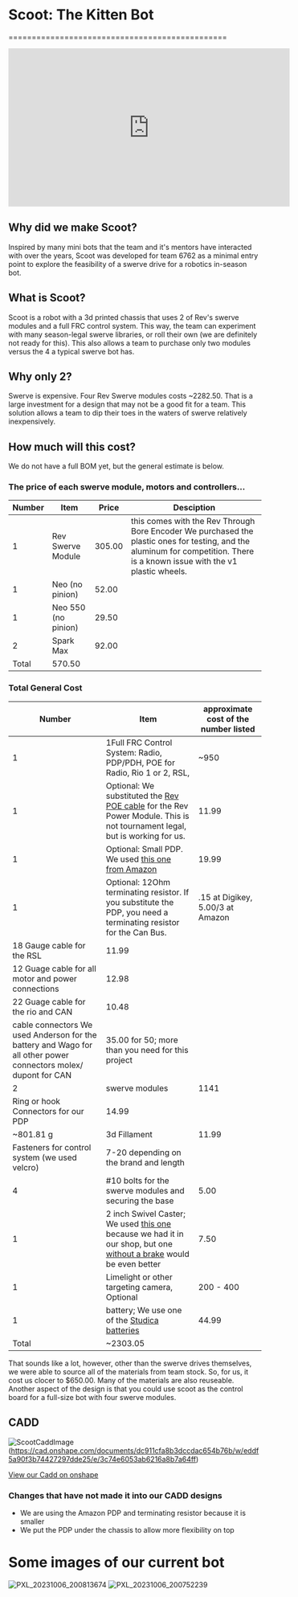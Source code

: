 

# Scoot: The Kitten Bot

===============================================

<iframe width="560" height="315" src="https://www.youtube.com/embed/bEF0AGFgYwE?si=UNsT_K8FBAAk4sSv" title="YouTube video player" frameborder="0" allow="accelerometer; autoplay; clipboard-write; encrypted-media; gyroscope; picture-in-picture; web-share" allowfullscreen></iframe>

## Why did we make Scoot?

Inspired by many mini bots that the team and it's mentors have interacted with over the years, Scoot was developed for team 6762 as a minimal entry point to explore the feasibility of a swerve drive for a robotics in-season bot.

## What is Scoot?

Scoot is a robot with a 3d printed chassis that uses 2 of Rev's swerve modules and a full FRC control system. This way, the team can experiment with many season-legal swerve libraries, or roll their own (we are definitely not ready for this). This also allows a team to purchase only two modules versus the 4 a typical swerve bot has.

## Why only 2?

Swerve is expensive. Four Rev Swerve modules costs ~2282.50. That is a large investment for a design that may not be a good fit for a team. This solution allows a team to dip their toes in the waters of swerve relatively inexpensively.

## How much will this cost?

We do not have a full BOM yet, but the general estimate is below.

### The price of each swerve module, motors and controllers...

Number | Item             | Price | Desciption 
-------|------------------|-------|------------
1      |Rev Swerve Module |305.00 |this comes with the Rev Through Bore Encoder We purchased the plastic ones for testing, and the aluminum for competition. There is a known issue with the v1 plastic wheels. 
1 |Neo (no pinion) |52.00|	
1 |Neo 550 (no pinion) |29.50|	
2 |Spark Max| 92.00|	
  |Total   | 570.50

  
### Total General Cost


Number| Item| approximate cost of the number listed
-------|------------------|-------
1| 1Full FRC Control System: Radio, PDP/PDH, POE for Radio, Rio 1 or 2, RSL, | ~950
1| Optional: We substituted the [Rev POE cable](https://www.revrobotics.com/rev-11-1210/) for the Rev Power Module. This is not tournament legal, but is working for us.|11.99
1| Optional: Small PDP. We used [this one from Amazon](https://www.amazon.com/gp/product/B0B5TTTPM2/ref=ppx_yo_dt_b_search_asin_title?ie=UTF8&psc=1)| 19.99
1| Optional: 12Ohm terminating resistor. If you substitute the PDP, you need a terminating resistor for the Can Bus.| .15 at Digikey, 5.00/3 at Amazon
 |18 Gauge cable for the RSL| 11.99
 |12 Guage cable for all motor and power connections| 12.98
 |22 Guage cable for the rio and CAN | 10.48
 |cable connectors We used Anderson for the battery and Wago for all other power connectors molex/ dupont for CAN | 35.00 for 50; more than you need for this project
2 |swerve modules | 1141
  |Ring or hook Connectors for our PDP| 14.99 
~801.81 g |3d Fillament| 11.99
   |Fasteners for control system (we used velcro)| 7-20 depending on the brand and length
 4 |#10 bolts for the swerve modules and securing the base| 5.00
 1 |2 inch Swivel Caster; We used [this one](https://www.homedepot.com/p/Everbilt-2-in-Gray-Rubber-Like-TPR-and-Steel-Swivel-Plate-Caster-with-Locking-Brake-and-90-lb-Load-Rating-4035245EB/203672390) because we had it in our shop, but one [without a brake](https://www.homedepot.com/p/WEN-2-in-110-lbs-Capacity-Rubber-Single-Bearing-Swivel-Plate-Caster-4-Pack-CA2112W/314272694) would be even better | 7.50
1 |Limelight or other targeting camera, Optional| 200 - 400
1 |battery; We use one of the [Studica batteries](https://www.studica.com/studica-robotics/12v-3000-mah-nimh-battery-pack-pp45)|44.99
  | Total| ~2303.05

That sounds like a lot, however, other than the swerve drives themselves, we were able to source all of the materials from team stock. So, for us, it cost us clocer to $650.00. Many of the materials are also reuseable. Another aspect of the design is that you could use scoot as the control board for a full-size bot with four swerve modules.
## CADD
![ScootCaddImage](https://github.com/Oscats/ScootTheKittenBot/assets/25676667/99e06826-f81f-4707-afcc-7719149f3de2) (https://cad.onshape.com/documents/dc911cfa8b3dccdac654b76b/w/eddf5a90f3b74427297dde25/e/3c74e6053ab6216a8b7a64ff)


[View our Cadd on onshape](https://cad.onshape.com/documents/dc911cfa8b3dccdac654b76b/w/eddf5a90f3b74427297dde25/e/3c74e6053ab6216a8b7a64ff)

### Changes that have not made it into our CADD designs

- We are using the Amazon PDP and terminating resistor because it is smaller
- We put the PDP under the chassis to allow more flexibility on top

# Some images of our current bot

![PXL_20231006_200813674](https://github.com/Oscats/ScootTheKittenBot/assets/25676667/65e40264-05c8-49a1-a590-c94464d73de7)
![PXL_20231006_200752239](https://github.com/Oscats/ScootTheKittenBot/assets/25676667/2938ea18-248b-4b28-8c16-43b676c40482)


